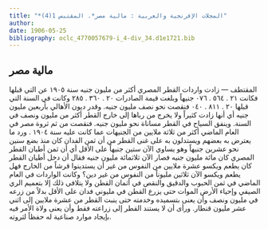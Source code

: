 ```yaml
---
title: "*المجلات الإفرنجية والعربية : مالية مصر*. المقتبس 1(4)"
author: 
date: 1906-05-25
bibliography: oclc_4770057679-i_4-div_34.d1e1721.bib
---
```




##  مالية مصر 


 المقتطف  — زادت واردات القطر المصري أكثر من مليون جنيه سنة  ١٩٠٥  عن التي قبلها فكانت  ٢١  .  ٥٦٤  .  ٠٧٦  جنيهاً وبلغت قيمة الصادرات  ٢٠  .  ٣٦٠  .  ٢٨٥  وكانت في السنة التي قبلها  ٢٠  .  ٨١١  .  ٠٤٠  فنقصت نحو نصف مليون جنيه. وقدر ديون الأهالي بأربعين مليون جنيه أي أنها زادت كثيراً ولا يخرج من رباها إلى خارج القطر أكثر من مليون ونصف في السنة. وينفق السياح في القطر مساناة نحو مليون جنيه. فنقصت من ثم ثروة مصر في العام الماضي أكثر من  ثلاثة  ملايين من الجنيهات عما كانت عليه سنة  ١٩٠٤  . ورد ما يعترض به بعضهم ويستدلون به على غنى القطر من   أن ثمن الفدان كان منذ بضع سنين نحو  عشرين  جنيهاً وهو يساوي الآن  ستين  جنيهاً على الأقل أي أن ثمن أطيان القطر المصري كان  مائة  مليون جنيه فصار الآن  ثلاثمائة  مليون جنيه فقال أن دخل أطيان القطر كان يطعم ويكسو  عشرة  ملايين من النفوس من غير أن يستدينوا قرشاً من الخارج فهل يطعم ويكسو الآن  ثلاثين  مليوناً من النفوس من غير دين؟ وكانت الواردات في العام الماضي في ثمن الحبوب والدقيق والنقص في أثمان القطن ولا يتلافى ذلك إلا بتعميم الري الصيفي وإحياء الأرض الموات حتى يزرع القطن في مليوني فدان على الأقل   بدلاً من زرعه في مليون ونصف وأن يعنى بتسميده وخدمته حتى ينبت القطر من  عشرة  ملايين إلى  اثني  عشر  مليون قنطار. ورأى أن لا يستند القطر إلى زراعته فقط وأن يعنى ولاة الأمر فيه بإيجاد موارد صناعية له حفظاً لثروته. 

